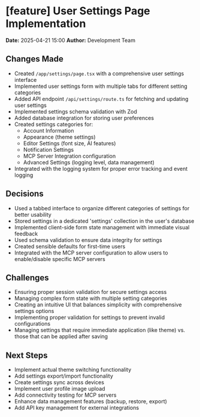# [feature] User Settings Page Implementation

**Date:** 2025-04-21 15:00
**Author:** Development Team

## Changes Made
- Created `/app/settings/page.tsx` with a comprehensive user settings interface
- Implemented user settings form with multiple tabs for different setting categories
- Added API endpoint `/api/settings/route.ts` for fetching and updating user settings
- Implemented settings schema validation with Zod
- Added database integration for storing user preferences
- Created settings categories for:
  - Account Information
  - Appearance (theme settings)
  - Editor Settings (font size, AI features)
  - Notification Settings
  - MCP Server Integration configuration
  - Advanced Settings (logging level, data management)
- Integrated with the logging system for proper error tracking and event logging

## Decisions
- Used a tabbed interface to organize different categories of settings for better usability
- Stored settings in a dedicated 'settings' collection in the user's database
- Implemented client-side form state management with immediate visual feedback
- Used schema validation to ensure data integrity for settings
- Created sensible defaults for first-time users
- Integrated with the MCP server configuration to allow users to enable/disable specific MCP servers

## Challenges
- Ensuring proper session validation for secure settings access
- Managing complex form state with multiple setting categories
- Creating an intuitive UI that balances simplicity with comprehensive settings options
- Implementing proper validation for settings to prevent invalid configurations
- Managing settings that require immediate application (like theme) vs. those that can be applied after saving

## Next Steps
- Implement actual theme switching functionality
- Add settings export/import functionality
- Create settings sync across devices
- Implement user profile image upload
- Add connectivity testing for MCP servers
- Enhance data management features (backup, restore, export)
- Add API key management for external integrations
